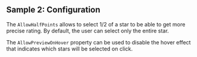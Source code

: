 ## Sample 2: Configuration

The `AllowHalfPoints` allows to select 1/2 of a star to be able to get more precise rating. By default, the user can select only the entire star.

The `AllowPreviewOnHover` property can be used to disable the hover effect that indicates which stars will be selected on click.
